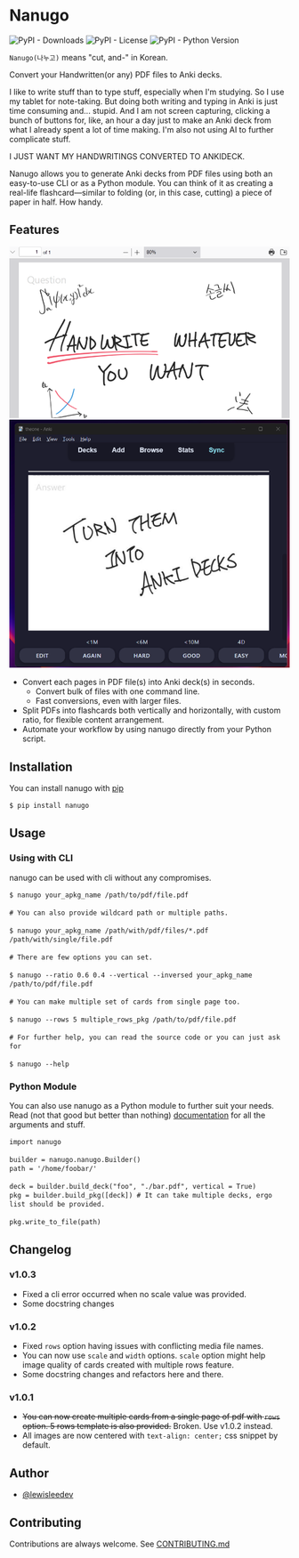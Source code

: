 # Nanugo

![PyPI - Downloads](https://img.shields.io/pypi/dm/nanugo) ![PyPI - License](https://img.shields.io/pypi/l/nanugo) ![PyPI - Python Version](https://img.shields.io/pypi/pyversions/nanugo)



`Nanugo(나누고)` means "cut, and-" in Korean.

Convert your Handwritten(or any) PDF files to Anki decks.

I like to write stuff than to type stuff, especially when I'm studying. So I use my tablet for note-taking. But doing both writing and typing in Anki is just time consuming and... stupid. And I am not screen capturing, clicking a bunch of buttons for, like, an hour a day just to make an Anki deck from what I already spent a lot of time making. I'm also not using AI to further complicate stuff.

I JUST WANT MY HANDWRITINGS CONVERTED TO ANKIDECK.

Nanugo allows you to generate Anki decks from PDF files using both an easy-to-use CLI or as a Python module. You can think of it as creating a real-life flashcard—similar to folding (or, in this case, cutting) a piece of paper in half. How handy.


## Features
![PDF Screenshot](docs/images/1.png)
![Anki Screenshot](docs/images/2.png)

- Convert each pages in PDF file(s) into Anki deck(s) in seconds.
    - Convert bulk of files with one command line.
    - Fast conversions, even with larger files.
- Split PDFs into flashcards both vertically and horizontally, with custom ratio, for flexible content arrangement.
- Automate your workflow by using nanugo directly from your Python script.

## Installation
You can install nanugo with [pip](https://pypi.org/project/nanugo/)

```
$ pip install nanugo
```

## Usage
### Using with CLI
nanugo can be used with cli without any compromises.

```
$ nanugo your_apkg_name /path/to/pdf/file.pdf

# You can also provide wildcard path or multiple paths.

$ nanugo your_apkg_name /path/with/pdf/files/*.pdf /path/with/single/file.pdf

# There are few options you can set.

$ nanugo --ratio 0.6 0.4 --vertical --inversed your_apkg_name /path/to/pdf/file.pdf

# You can make multiple set of cards from single page too.

$ nanugo --rows 5 multiple_rows_pkg /path/to/pdf/file.pdf

# For further help, you can read the source code or you can just ask for

$ nanugo --help

```

### Python Module
You can also use nanugo as a Python module to further suit your needs. Read (not that good but better than nothing) [documentation](http://dev.lewislee.net/nanugo) for all the arguments and stuff.
```
import nanugo

builder = nanugo.nanugo.Builder()
path = '/home/foobar/'

deck = builder.build_deck("foo", "./bar.pdf", vertical = True)
pkg = builder.build_pkg([deck]) # It can take multiple decks, ergo list should be provided.

pkg.write_to_file(path)
```

## Changelog

### v1.0.3
- Fixed a cli error occurred when no scale value was provided.
- Some docstring changes

### v1.0.2
- Fixed `rows` option having issues with conflicting media file names.
- You can now use `scale` and `width` options. `scale` option might help image quality of cards created with multiple rows feature.
- Some docstring changes and refactors here and there.


### v1.0.1
- ~~You can now create multiple cards from a single page of pdf with `rows` option. 5 rows template is also provided.~~ Broken. Use v1.0.2 instead.
- All images are now centered with `text-align: center;` css snippet by default.

## Author
- [@lewisleedev](https://github.com/lewisleedev)

## Contributing
Contributions are always welcome. See [CONTRIBUTING.md](CONTRIBUTING.md)
